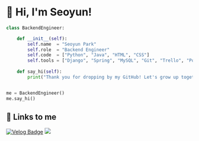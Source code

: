 # 💙 Hi, I'm Seoyun!

```python
class BackendEngineer:

    def __init__(self):
        self.name  = "Seoyun Park"
        self.role  = "Backend Engineer"
        self.code  = ["Python", "Java", "HTML", "CSS"]
        self.tools = ["Django", "Spring", "MySQL", "Git", "Trello", "Postman", "AWS"]
        
    def say_hi(self):
        print("Thank you for dropping by my GitHub! Let's grow up together!")


me = BackendEngineer()
me.say_hi()
```

## 🔗 Links to me
[![Velog Badge](https://img.shields.io/badge/velog-brightgreen?style=flat&logo=velog&logoColor=white)](https://velog.io/@tiger)  <a href="mailto:dhn04100@gmail.com"><img src="https://img.shields.io/badge/gmail-red?style=flat&logo=gmail&logoColor=white"></a> 
